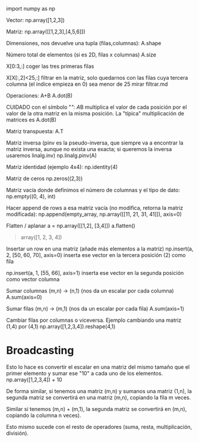 import numpy as np

Vector:
np.array([1,2,3])

Matriz:
np.array([[1,2,3],[4,5,6]])

Dimensiones, nos devuelve una tupla (filas,columnas):
A.shape

Número total de elementos (si es 2D, filas x columnas)
A.size

X[0:3,:]
  coger las tres primeras filas

X[X[:,2]<25,:]
  filtrar en la matriz, solo quedarnos con las filas cuya tercera columna (el índice empieza en 0) sea menor de 25
  mirar filtrar.md

Operaciones:
A+B
A.dot(B)

CUIDADO con el símbolo "*":
A*B multiplica el valor de cada posición por el valor de la otra matriz en la misma posición.
La "típica" multiplicación de matrices es A.dot(B)


Matriz transpuesta:
A.T

Matriz inversa (pinv es la pseudo-inversa, que siempre va a encontrar la matriz inversa, aunque no exista una exacta; si queremos la inversa usaremos linalg.inv)
np.linalg.pinv(A)

Matriz identidad (ejemplo 4x4):
np.identity(4)

Matriz de ceros
np.zeros((2,3))

Matriz vacía donde definimos el número de columnas y el tipo de dato:
np.empty((0, 4), int)

Hacer append de rows a esa matriz vacía (no modifica, retorna la matriz modificada):
np.append(empty_array, np.array([[11, 21, 31, 41]]), axis=0)


Flatten / aplanar
a = np.array([[1,2], [3,4]])
a.flatten()
> array([1, 2, 3, 4])


Insertar un row en una matriz (añade más elementos a la matriz)
np.insert(a, 2, [50, 60, 70], axis=0)
  inserta ese vector en la tercera posición (2) como fila

np.insert(a, 1, [55, 66], axis=1)
  inserta ese vector en la segunda posición como vector columna


Sumar columnas (m,n) -> (n,1) (nos da un escalar por cada columna)
A.sum(axis=0)

Sumar filas (m,n) -> (m,1) (nos da un escalar por cada fila)
A.sum(axis=1)



Cambiar filas por columnas o viceversa.
Ejemplo cambiando una matriz (1,4) por (4,1)
np.array([1,2,3,4]).reshape(4,1)


# Broadcasting

Esto lo hace es convertir el escalar en una matriz del mismo tamaño que el primer elemento y sumar ese "10" a cada uno de los elementos.
np.array([1,2,3,4]) + 10

De forma similar, si tenemos una matriz (m,n) y sumanos una matriz (1,n), la segunda matriz se convertirá en una matriz (m,n), copiando la fila m veces.

Similar si tenemos (m,n) + (m,1), la segunda matriz se convertirá en (m,n), copiando la columna n veces).

Esto mismo sucede con el resto de operadores (suma, resta, multiplicación, división).
